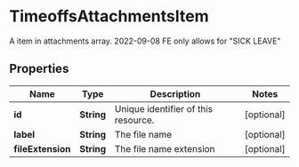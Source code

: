

# TimeoffsAttachmentsItem

A item in attachments array. 2022-09-08 FE only allows for \"SICK LEAVE\"

## Properties

| Name | Type | Description | Notes |
|------------ | ------------- | ------------- | -------------|
|**id** | **String** | Unique identifier of this resource. |  [optional] |
|**label** | **String** | The file name |  [optional] |
|**fileExtension** | **String** | The file name extension |  [optional] |



